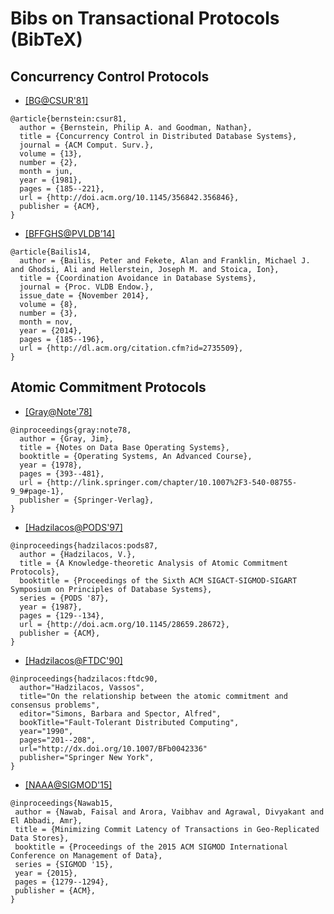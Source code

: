 # Bibs on Transactional Protocols (BibTeX)

## Concurrency Control Protocols

- [[BG@CSUR'81]](http://dl.acm.org/citation.cfm?id=356846)
```
@article{bernstein:csur81,
  author = {Bernstein, Philip A. and Goodman, Nathan},
  title = {Concurrency Control in Distributed Database Systems},
  journal = {ACM Comput. Surv.},
  volume = {13},
  number = {2},
  month = jun,
  year = {1981},
  pages = {185--221},
  url = {http://doi.acm.org/10.1145/356842.356846},
  publisher = {ACM},
}
```

- [[BFFGHS@PVLDB’14]](http://dl.acm.org/citation.cfm?id=2735509)
```
@article{Bailis14,
  author = {Bailis, Peter and Fekete, Alan and Franklin, Michael J. and Ghodsi, Ali and Hellerstein, Joseph M. and Stoica, Ion},
  title = {Coordination Avoidance in Database Systems},
  journal = {Proc. VLDB Endow.},
  issue_date = {November 2014},
  volume = {8},
  number = {3},
  month = nov,
  year = {2014},
  pages = {185--196},
  url = {http://dl.acm.org/citation.cfm?id=2735509},
}  
```

## Atomic Commitment Protocols

- [[Gray@Note'78]](http://dl.acm.org/citation.cfm?id=723863)
```
@inproceedings{gray:note78,
  author = {Gray, Jim},
  title = {Notes on Data Base Operating Systems},
  booktitle = {Operating Systems, An Advanced Course},
  year = {1978},
  pages = {393--481},
  url = {http://link.springer.com/chapter/10.1007%2F3-540-08755-9_9#page-1},
  publisher = {Springer-Verlag},
}
```

- [[Hadzilacos@PODS'97]](http://dl.acm.org/citation.cfm?id=28672)
```
@inproceedings{hadzilacos:pods87,
  author = {Hadzilacos, V.},
  title = {A Knowledge-theoretic Analysis of Atomic Commitment Protocols},
  booktitle = {Proceedings of the Sixth ACM SIGACT-SIGMOD-SIGART Symposium on Principles of Database Systems},
  series = {PODS '87},
  year = {1987},
  pages = {129--134},
  url = {http://doi.acm.org/10.1145/28659.28672},
  publisher = {ACM},
}
```

- [[Hadzilacos@FTDC'90]](http://link.springer.com/chapter/10.1007%2FBFb0042336)
```
@inproceedings{hadzilacos:ftdc90,
  author="Hadzilacos, Vassos",
  title="On the relationship between the atomic commitment and consensus problems",
  editor="Simons, Barbara and Spector, Alfred",
  bookTitle="Fault-Tolerant Distributed Computing",
  year="1990",
  pages="201--208",
  url="http://dx.doi.org/10.1007/BFb0042336"
  publisher="Springer New York",
}
```

- [[NAAA@SIGMOD'15]](http://dl.acm.org/citation.cfm?doid=2723372.2723729)
```
@inproceedings{Nawab15,
 author = {Nawab, Faisal and Arora, Vaibhav and Agrawal, Divyakant and El Abbadi, Amr},
 title = {Minimizing Commit Latency of Transactions in Geo-Replicated Data Stores},
 booktitle = {Proceedings of the 2015 ACM SIGMOD International Conference on Management of Data},
 series = {SIGMOD '15},
 year = {2015},
 pages = {1279--1294},
 publisher = {ACM},
}
```
